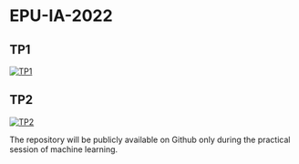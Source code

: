 # EPU-IA-2022

## TP1

[![TP1](https://colab.research.google.com/assets/colab-badge.svg)](https://colab.research.google.com/drive/1M0DgefQaiTWXgPifXp3VtlqjWWye3NVV?usp=sharing)

## TP2

[![TP2](https://colab.research.google.com/assets/colab-badge.svg)](https://colab.research.google.com/drive/1_csN06gZBkXVETE46qoBHdNccpU7N1ZD?usp=sharing)

The repository will be publicly available on Github only during the practical session of machine learning.
